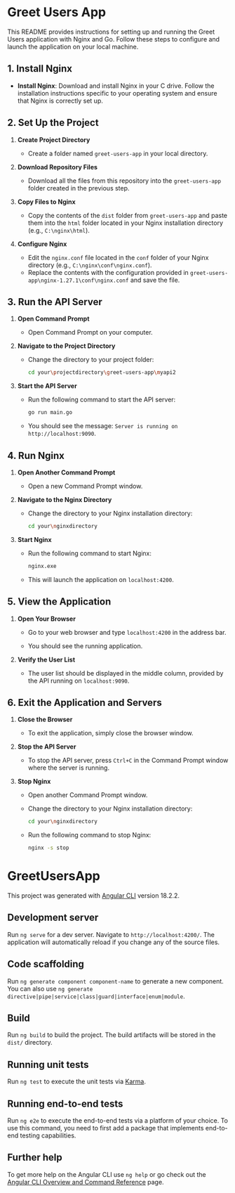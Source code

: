 # Greet Users App

This README provides instructions for setting up and running the Greet Users application with Nginx and Go. Follow these steps to configure and launch the application on your local machine.

## 1. Install Nginx

- **Install Nginx**: Download and install Nginx in your C drive. Follow the installation instructions specific to your operating system and ensure that Nginx is correctly set up.

## 2. Set Up the Project

1. **Create Project Directory**
   - Create a folder named `greet-users-app` in your local directory.

2. **Download Repository Files**
   - Download all the files from this repository into the `greet-users-app` folder created in the previous step.

3. **Copy Files to Nginx**
   - Copy the contents of the `dist` folder from `greet-users-app` and paste them into the `html` folder located in your Nginx installation directory (e.g., `C:\nginx\html`).

4. **Configure Nginx**
   - Edit the `nginx.conf` file located in the `conf` folder of your Nginx directory (e.g., `C:\nginx\conf\nginx.conf`).
   - Replace the contents with the configuration provided in `greet-users-app\nginx-1.27.1\conf\nginx.conf` and save the file.

## 3. Run the API Server

1. **Open Command Prompt**
   - Open Command Prompt on your computer.

2. **Navigate to the Project Directory**
   - Change the directory to your project folder:

     ```bash
     cd your\projectdirectory\greet-users-app\myapi2
     ```

3. **Start the API Server**
   - Run the following command to start the API server:

     ```bash
     go run main.go
     ```

   - You should see the message: `Server is running on http://localhost:9090`.

## 4. Run Nginx

1. **Open Another Command Prompt**
   - Open a new Command Prompt window.

2. **Navigate to the Nginx Directory**
   - Change the directory to your Nginx installation directory:

     ```bash
     cd your\nginxdirectory
     ```

3. **Start Nginx**
   - Run the following command to start Nginx:

     ```bash
     nginx.exe
     ```

   - This will launch the application on `localhost:4200`.

## 5. View the Application

1. **Open Your Browser**
   - Go to your web browser and type `localhost:4200` in the address bar.

   - You should see the running application.

2. **Verify the User List**
   - The user list should be displayed in the middle column, provided by the API running on `localhost:9090`.

## 6. Exit the Application and Servers

1. **Close the Browser**
   - To exit the application, simply close the browser window.

2. **Stop the API Server**
   - To stop the API server, press `Ctrl+C` in the Command Prompt window where the server is running.

3. **Stop Nginx**
   - Open another Command Prompt window.
   - Change the directory to your Nginx installation directory:

     ```bash
     cd your\nginxdirectory
     ```

   - Run the following command to stop Nginx:

     ```bash
     nginx -s stop
     ```



# GreetUsersApp

This project was generated with [Angular CLI](https://github.com/angular/angular-cli) version 18.2.2.

## Development server

Run `ng serve` for a dev server. Navigate to `http://localhost:4200/`. The application will automatically reload if you change any of the source files.

## Code scaffolding

Run `ng generate component component-name` to generate a new component. You can also use `ng generate directive|pipe|service|class|guard|interface|enum|module`.

## Build

Run `ng build` to build the project. The build artifacts will be stored in the `dist/` directory.

## Running unit tests

Run `ng test` to execute the unit tests via [Karma](https://karma-runner.github.io).

## Running end-to-end tests

Run `ng e2e` to execute the end-to-end tests via a platform of your choice. To use this command, you need to first add a package that implements end-to-end testing capabilities.

## Further help

To get more help on the Angular CLI use `ng help` or go check out the [Angular CLI Overview and Command Reference](https://angular.dev/tools/cli) page.
